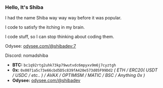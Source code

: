 ### Hello, It's Shiba

I had the name Shiba way way way before it was popular. 

I code to satisfy the itching in my brain.

I code stuff, so I can stop thinking about coding them.

Odysee: [odysee.com/@shibadev:7](https://odysee.com/@shibadev:7)

Discord: nomadshiba

- **BTC:** `bc1q92rtg2uhk73kp79wutvdc6mpyxv9m6j7cyztgh`
- **0x:** `0x0071a5c73e66cbd5D5c839fA420e573d05F99Dd2` *( ETH / ERC20( USDT / USDC / etc.. ) / AVAX / OPTIMISM / MATIC / BSC / Anything 0x )*
- **Odysee:** [odysee.com/@shibadev](https://odysee.com/@shibadev:7)
